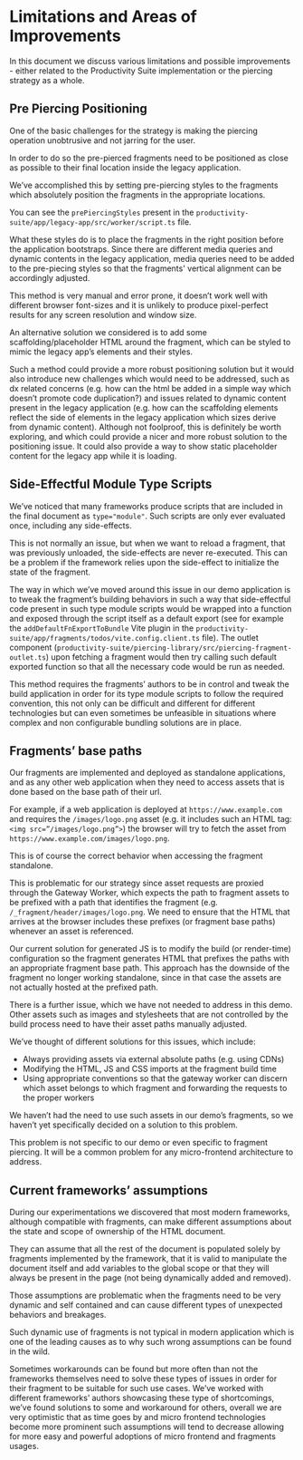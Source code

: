 # Limitations and Areas of Improvements

In this document we discuss various limitations and possible improvements - either related to the Productivity Suite implementation or the piercing strategy as a whole.

## Pre Piercing Positioning

One of the basic challenges for the strategy is making the piercing operation unobtrusive and not jarring for the user.

In order to do so the pre-pierced fragments need to be positioned as close as possible to their final location inside the legacy application.

We’ve accomplished this by setting pre-piercing styles to the fragments which absolutely position the fragments in the appropriate locations.

You can see the `prePiercingStyles` present in the `productivity-suite/app/legacy-app/src/worker/script.ts` file.

What these styles do is to place the fragments in the right position before the application bootstraps. Since there are different media queries and dynamic contents in the legacy application, media queries need to be added to the pre-piecing styles so that the fragments' vertical alignment can be accordingly adjusted.

This method is very manual and error prone, it doesn’t work well with different browser font-sizes and it is unlikely to produce pixel-perfect results for any screen resolution and window size.

An alternative solution we considered is to add some scaffolding/placeholder HTML around the fragment, which can be styled to mimic the legacy app’s elements and their styles.

Such a method could provide a more robust positioning solution but it would also introduce new challenges which would need to be addressed, such as dx related concerns (e.g. how can the html be added in a simple way which doesn’t promote code duplication?) and issues related to dynamic content present in the legacy application (e.g. how can the scaffolding elements reflect the side of elements in the legacy application which sizes derive from dynamic content).
Although not foolproof, this is definitely be worth exploring, and which could provide a nicer and more robust solution to the positioning issue. It could also provide a way to show static placeholder content for the legacy app while it is loading.

## Side-Effectful Module Type Scripts

We’ve noticed that many frameworks produce scripts that are included in the final document as `type="module"`. Such scripts are only ever evaluated once, including any side-effects.

This is not normally an issue, but when we want to reload a fragment, that was previously unloaded, the side-effects are never re-executed. This can be a problem if the framework relies upon the side-effect to initialize the state of the fragment.

The way in which we’ve moved around this issue in our demo application is to tweak the fragment’s building behaviors in such a way that side-effectful code present in such type module scripts would be wrapped into a function and exposed through the script itself as a default export (see for example the `addDefaultFnExportToBundle` Vite plugin in the `productivity-suite/app/fragments/todos/vite.config.client.ts` file). The outlet component (`productivity-suite/piercing-library/src/piercing-fragment-outlet.ts`) upon fetching a fragment would then try calling such default exported function so that all the necessary code would be run as needed.

This method requires the fragments’ authors to be in control and tweak the build application in order for its type module scripts to follow the required convention, this not only can be difficult and different for different technologies but can even sometimes be unfeasible in situations where complex and non configurable bundling solutions are in place.

## Fragments’ base paths

Our fragments are implemented and deployed as standalone applications, and as any other web application when they need to access assets that is done based on the base path of their url.

For example, if a web application is deployed at `https://www.example.com` and requires the `/images/logo.png` asset (e.g. it includes such an HTML tag: `<img src=”/images/logo.png”>`) the browser will try to fetch the asset from `https://www.example.com/images/logo.png`.

This is of course the correct behavior when accessing the fragment standalone.

This is problematic for our strategy since asset requests are proxied through the Gateway Worker, which expects the path to fragment assets to be prefixed with a path that identifies the fragment (e.g. `/_fragment/header/images/logo.png`. We need to ensure that the HTML that arrives at the browser includes these prefixes (or fragment base paths) whenever an asset is referenced.

Our current solution for generated JS is to modify the build (or render-time) configuration so the fragment generates HTML that prefixes the paths with an appropriate fragment base path. This approach has the downside of the fragment no longer working standalone, since in that case the assets are not actually hosted at the prefixed path.

There is a further issue, which we have not needed to address in this demo. Other assets such as images and stylesheets that are not controlled by the build process need to have their asset paths manually adjusted.

We’ve thought of different solutions for this issues, which include:

- Always providing assets via external absolute paths (e.g. using CDNs)
- Modifying the HTML, JS and CSS imports at the fragment build time
- Using appropriate conventions so that the gateway worker can discern which asset belongs to which fragment and forwarding the requests to the proper workers

We haven’t had the need to use such assets in our demo’s fragments, so we haven’t yet specifically decided on a solution to this problem.

This problem is not specific to our demo or even specific to fragment piercing. It will be a common problem for any micro-frontend architecture to address.

## Current frameworks’ assumptions

During our experimentations we discovered that most modern frameworks, although compatible with fragments, can make different assumptions about the state and scope of ownership of the HTML document.

They can assume that all the rest of the document is populated solely by fragments implemented by the framework, that it is valid to manipulate the document itself and add variables to the global scope or that they will always be present in the page (not being dynamically added and removed).

Those assumptions are problematic when the fragments need to be very dynamic and self contained and can cause different types of unexpected behaviors and breakages.

Such dynamic use of fragments is not typical in modern application which is one of the leading causes as to why such wrong assumptions can be found in the wild.

Sometimes workarounds can be found but more often than not the frameworks themselves need to solve these types of issues in order for their fragment to be suitable for such use cases. We’ve worked with different frameworks’ authors showcasing these type of shortcomings, we’ve found solutions to some and workaround for others, overall we are very optimistic that as time goes by and micro frontend technologies become more prominent such assumptions will tend to decrease allowing for more easy and powerful adoptions of micro frontend and fragments usages.

